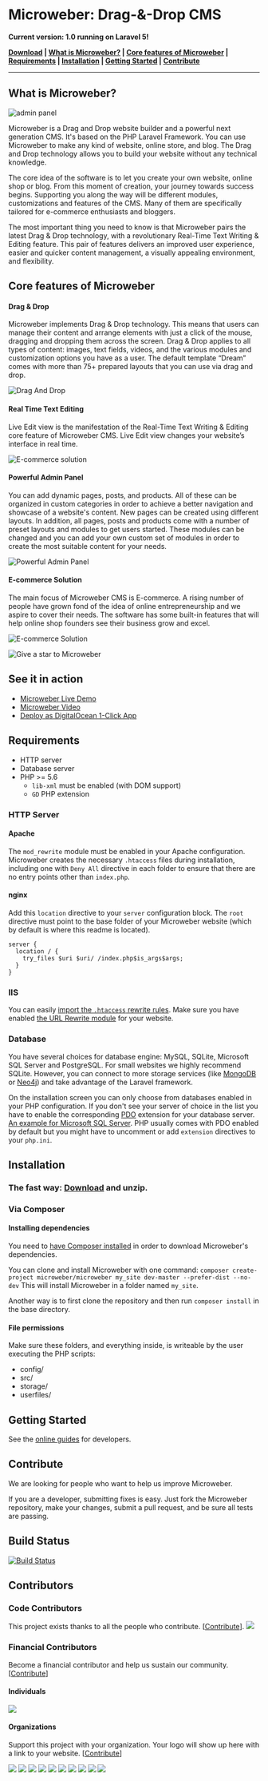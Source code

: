 # Microweber: Drag-&-Drop CMS

**Current version: 1.0 running on Laravel 5!**


**[Download](https://microweber.com/download.php) |
[What is Microweber?](#what-is) |
[Core features of Microweber](#core-features) |
[Requirements](#requirements) |
[Installation](#installation) |
[Getting Started](#getting-started) |
[Contribute](#contribute)**


---


## What is Microweber?  


![admin panel](https://microweber.com/cdn/2019_version/1.jpg "")


Microweber is a Drag and Drop website builder and a powerful next generation CMS. It's based on the PHP Laravel Framework. You can use Microweber to make any kind of website, online store, and blog. The Drag and Drop technology allows you to build your website without any technical knowledge.

The core idea of the software is to let you create your own website, online shop or blog. From this moment of creation, your journey towards success begins. Supporting you along the way will be different modules, customizations and features of the CMS. Many of them are specifically tailored for e-commerce enthusiasts and bloggers.

The most important thing you need to know is that Microweber pairs the latest Drag & Drop technology, with a revolutionary Real-Time Text Writing & Editing feature. This pair of features delivers an improved user experience, easier and quicker content management, a visually appealing environment, and flexibility.


## Core features of Microweber  


#### Drag & Drop

Microweber implements Drag & Drop technology. This means that users can manage their content and arrange elements with just a click of the mouse, dragging and dropping them across the screen. Drag & Drop applies to all types of content: images, text fields, videos, and the various modules and customization options you have as a user. The default template “Dream” comes with more than 75+ prepared layouts that you can use via drag and drop.

![Drag And Drop](https://microweber.com/cdn/2019_version/Drag_Drop_CMS_Microweber.gif "")



#### Real Time Text Editing

Live Edit view is the manifestation of the Real-Time Text Writing & Editing core feature of Microweber CMS. Live Edit view changes your website’s interface in real time.

![E-commerce solution](https://sitestatic.microweber.com/cdn/gh_readme/homepage-2018-third-section.gif "")



#### Powerful Admin Panel

You can add dynamic pages, posts, and products. All of these can be organized in custom categories in order to achieve a better navigation and showcase of a website's content. New pages can be created using different layouts. In addition, all pages, posts and products come with a number of preset layouts and modules to get users started. These modules can be changed and you can add your own custom set of modules in order to create the most suitable content for your needs.

![Powerful Admin Panel](https://microweber.com/cdn/2019_version/2.jpg "")



#### E-commerce Solution

The main focus of Microweber CMS is E-commerce. A rising number of people have grown fond of the idea of online entrepreneurship and we aspire to cover their needs. The software has some built-in features that will help online shop founders see their business grow and excel.

![E-commerce Solution](https://microweber.com/cdn/2019_version/3.jpg "")

![Give a star to Microweber](https://microweber.com/cdn/2019_version/Star-Microweber.gif "")


## See it in action

* [Microweber Live Demo](https://demo.microweber.org/?template=dream)
* [Microweber Video](https://sitestatic.microweber.com/userfiles/templates/mw/videos/1.mp4)
* [Deploy as DigitalOcean 1-Click App](https://marketplace.digitalocean.com/apps/microweber?action=deploy&refcode=83e0646738fe)



## Requirements  

* HTTP server  
* Database server
* PHP >= 5.6
  * `lib-xml` must be enabled (with DOM support)
  * `GD` PHP extension

### HTTP Server

#### Apache
The `mod_rewrite` module must be enabled in your Apache configuration. Microweber creates the necessary `.htaccess` files during installation, including one with `Deny All` directive in each folder to ensure that there are no entry points other than `index.php`.

#### nginx
Add this `location` directive to your `server` configuration block. The `root` directive must point to the base folder of your Microweber website (which by default is where this readme is located).
```
server {
  location / {
    try_files $uri $uri/ /index.php$is_args$args;
  }
}
```

### IIS

You can easily [import the `.htaccess` rewrite rules](http://www.iis.net/learn/extensions/url-rewrite-module/importing-apache-modrewrite-rules). Make sure you have enabled [the URL Rewrite module](http://www.iis.net/learn/extensions/url-rewrite-module/using-the-url-rewrite-module) for your website.

### Database
You have several choices for database engine: MySQL, SQLite, Microsoft SQL Server and PostgreSQL.
For small websites we highly recommend SQLite.
However, you can connect to more storage services (like [MongoDB](https://github.com/jenssegers/laravel-mongodb) or [Neo4j](https://github.com/Vinelab/NeoEloquent)) and take advantage of the Laravel framework.

On the installation screen you can only choose from databases enabled in your PHP configuration.
If you don't see your server of choice in the list you have to enable the corresponding [PDO](http://php.net/manual/en/book.pdo.php) extension for your database server. [An example for Microsoft SQL Server](http://php.net/manual/en/mssql.installation.php). PHP usually comes with PDO enabled by default but you might have to uncomment or add `extension` directives to your `php.ini`.

## Installation  

### The fast way: [Download](https://microweber.com/download.php) and unzip.

### Via Composer

#### Installing dependencies

You need to [have Composer installed](https://getcomposer.org/doc/00-intro.md) in order to download Microweber's dependencies.

You can clone and install Microweber with one command:
`composer create-project microweber/microweber my_site dev-master --prefer-dist --no-dev`
This will install Microweber in a folder named `my_site`.

Another way is to first clone the repository and then run `composer install` in the base directory.

#### File permissions
Make sure these folders, and everything inside, is writeable by the user executing the PHP scripts:
* config/
* src/
* storage/
* userfiles/

## Getting Started  

See the [online guides](http://microweber.com/docs/guides/README.md) for developers.

## Contribute
We are looking for people who want to help us improve Microweber.

If you are a developer, submitting fixes is easy. Just fork the Microweber repository, make your changes, submit a pull request, and be sure all tests are passing.

## Build Status
[![Build Status](https://ci.microweber.com/job/microweber/job/master/badge/icon)](https://ci.microweber.com/job/microweber/)

## Contributors

### Code Contributors

This project exists thanks to all the people who contribute. [[Contribute](CONTRIBUTING.md)].
<a href="https://github.com/microweber/microweber/graphs/contributors"><img src="https://opencollective.com/microweber/contributors.svg?width=890&button=false" /></a>

### Financial Contributors

Become a financial contributor and help us sustain our community. [[Contribute](https://opencollective.com/microweber/contribute)]

#### Individuals

<a href="https://opencollective.com/microweber"><img src="https://opencollective.com/microweber/individuals.svg?width=890"></a>

#### Organizations

Support this project with your organization. Your logo will show up here with a link to your website. [[Contribute](https://opencollective.com/microweber/contribute)]

<a href="https://opencollective.com/microweber/organization/0/website"><img src="https://opencollective.com/microweber/organization/0/avatar.svg"></a>
<a href="https://opencollective.com/microweber/organization/1/website"><img src="https://opencollective.com/microweber/organization/1/avatar.svg"></a>
<a href="https://opencollective.com/microweber/organization/2/website"><img src="https://opencollective.com/microweber/organization/2/avatar.svg"></a>
<a href="https://opencollective.com/microweber/organization/3/website"><img src="https://opencollective.com/microweber/organization/3/avatar.svg"></a>
<a href="https://opencollective.com/microweber/organization/4/website"><img src="https://opencollective.com/microweber/organization/4/avatar.svg"></a>
<a href="https://opencollective.com/microweber/organization/5/website"><img src="https://opencollective.com/microweber/organization/5/avatar.svg"></a>
<a href="https://opencollective.com/microweber/organization/6/website"><img src="https://opencollective.com/microweber/organization/6/avatar.svg"></a>
<a href="https://opencollective.com/microweber/organization/7/website"><img src="https://opencollective.com/microweber/organization/7/avatar.svg"></a>
<a href="https://opencollective.com/microweber/organization/8/website"><img src="https://opencollective.com/microweber/organization/8/avatar.svg"></a>
<a href="https://opencollective.com/microweber/organization/9/website"><img src="https://opencollective.com/microweber/organization/9/avatar.svg"></a>
